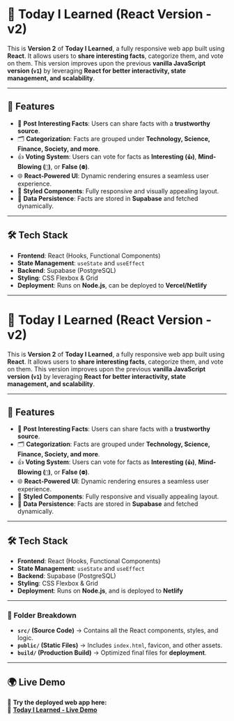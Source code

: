 # 🌟 Today I Learned (React Version - v2)

This is **Version 2** of **Today I Learned**, a fully responsive web app built using **React**. It allows users to **share interesting facts**, categorize them, and vote on them. This version improves upon the previous **vanilla JavaScript version (`v1`)** by leveraging **React for better interactivity, state management, and scalability**.

---

## 🚀 Features
- 📝 **Post Interesting Facts**: Users can share facts with a **trustworthy source**.
- 🗂️ **Categorization**: Facts are grouped under **Technology, Science, Finance, Society, and more**.
- 👍 **Voting System**: Users can vote for facts as **Interesting (`👍`)**, **Mind-Blowing (`🤯`)**, or **False (`⛔`)**.
- 🌐 **React-Powered UI**: Dynamic rendering ensures a seamless user experience.
- 🎨 **Styled Components**: Fully responsive and visually appealing layout.
- 🔄 **Data Persistence**: Facts are stored in **Supabase** and fetched dynamically.

---

## 🛠️ Tech Stack
- **Frontend**: React (Hooks, Functional Components)
- **State Management**: `useState` and `useEffect`
- **Backend**: Supabase (PostgreSQL)
- **Styling**: CSS Flexbox & Grid
- **Deployment**: Runs on **Node.js**, can be deployed to **Vercel/Netlify**

---

# 🌟 Today I Learned (React Version - v2)

This is **Version 2** of **Today I Learned**, a fully responsive web app built using **React**. It allows users to **share interesting facts**, categorize them, and vote on them. This version improves upon the previous **vanilla JavaScript version (`v1`)** by leveraging **React for better interactivity, state management, and scalability**.

---

## 🚀 Features
- 📝 **Post Interesting Facts**: Users can share facts with a **trustworthy source**.
- 🗂️ **Categorization**: Facts are grouped under **Technology, Science, Finance, Society, and more**.
- 👍 **Voting System**: Users can vote for facts as **Interesting (`👍`)**, **Mind-Blowing (`🤯`)**, or **False (`⛔`)**.
- 🌐 **React-Powered UI**: Dynamic rendering ensures a seamless user experience.
- 🎨 **Styled Components**: Fully responsive and visually appealing layout.
- 🔄 **Data Persistence**: Facts are stored in **Supabase** and fetched dynamically.

---

## 🛠️ Tech Stack
- **Frontend**: React (Hooks, Functional Components)
- **State Management**: `useState` and `useEffect`
- **Backend**: Supabase (PostgreSQL)
- **Styling**: CSS Flexbox & Grid
- **Deployment**: Runs on **Node.js**, and is deployed to **Netlify**

---
### 🔹 **Folder Breakdown**
- **`src/` (Source Code)** → Contains all the React components, styles, and logic.
- **`public/` (Static Files)** → Includes `index.html`, favicon, and other assets.
- **`build/` (Production Build)** → Optimized final files for **deployment**.

---

## 🌍 **Live Demo**
🚀 **Try the deployed web app here:**  
🔗 **[Today I Learned - Live Demo](https://today-i-learned-minhaj.netlify.app/)**  



